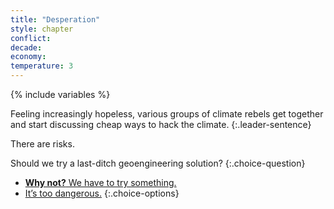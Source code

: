 ```yaml
---
title: "Desperation"
style: chapter
conflict: 
decade: 
economy: 
temperature: 3
---
```


{% include variables %}

Feeling increasingly hopeless, various groups of climate rebels get together and start discussing cheap ways to hack the climate.
{:.leader-sentence}

There are risks.

Should we try a last-ditch geoengineering solution?
{:.choice-question}

- [**Why not?** We have to try something.](chapter_desperate_hack.html)
- [It’s too dangerous.](chapter_ignored.html)
{:.choice-options}